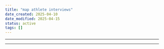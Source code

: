 ```yaml
---
title: "map athlete interviews"
date_created: 2025-04-10
date_modified: 2025-04-15
status: active
tags: []
---
```


---

---


